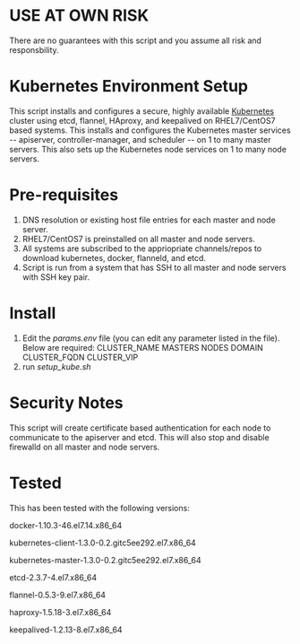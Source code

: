 # USE AT OWN RISK
There are no guarantees with this script and you assume all risk and responsbility.

# Kubernetes Environment Setup
This script installs and configures a secure, highly available <a href="http://kubernetes.io">Kubernetes</a> cluster using etcd, flannel, HAproxy, and keepalived on RHEL7/CentOS7 based systems.  This installs and configures the Kubernetes master services -- apiserver, controller-manager, and scheduler -- on 1 to many master servers.  This also sets up the Kubernetes node services on 1 to many node servers.

# Pre-requisites
1. DNS resolution or existing host file entries for each master and node server.
2. RHEL7/CentOS7 is preinstalled on all master and node servers.
3. All systems are subscribed to the appriopriate channels/repos to download kubernetes, docker, flanneld, and etcd.
4. Script is run from a system that has SSH to all master and node servers with SSH key pair.

# Install
1. Edit the *params.env* file (you can edit any parameter listed in the file).  Below are required:
    CLUSTER_NAME
    MASTERS
    NODES
    DOMAIN
    CLUSTER_FQDN
    CLUSTER_VIP
2. run *setup_kube.sh*   
 
 
# Security Notes
This script will create certificate based authentication for each node to communicate to the apiserver and etcd.  This will also stop and disable firewalld on all master and node servers.

# Tested
This has been tested with the following versions:

  docker-1.10.3-46.el7.14.x86_64
  
  kubernetes-client-1.3.0-0.2.gitc5ee292.el7.x86_64
  
  kubernetes-master-1.3.0-0.2.gitc5ee292.el7.x86_64
  
  etcd-2.3.7-4.el7.x86_64
  
  flannel-0.5.3-9.el7.x86_64
  
  haproxy-1.5.18-3.el7.x86_64
  
  keepalived-1.2.13-8.el7.x86_64
  
  


